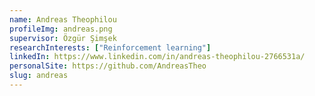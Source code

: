 ```yaml
---
name: Andreas Theophilou
profileImg: andreas.png
supervisor: Özgür Şimşek
researchInterests: ["Reinforcement learning"]
linkedIn: https://www.linkedin.com/in/andreas-theophilou-2766531a/
personalSite: https://github.com/AndreasTheo
slug: andreas
---
```

